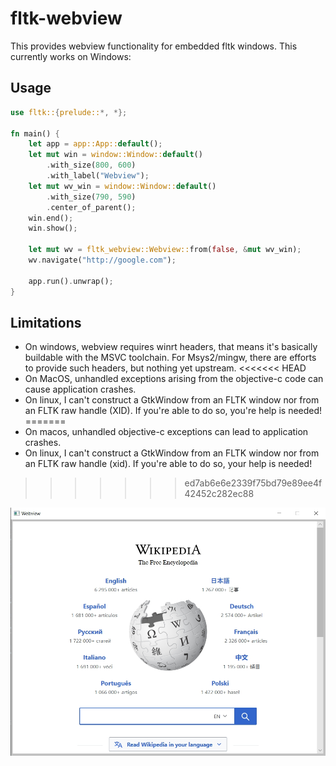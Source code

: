 # fltk-webview

This provides webview functionality for embedded fltk windows. This currently works on Windows:

## Usage

```rust
use fltk::{prelude::*, *};

fn main() {
    let app = app::App::default();
    let mut win = window::Window::default()
        .with_size(800, 600)
        .with_label("Webview");
    let mut wv_win = window::Window::default()
        .with_size(790, 590)
        .center_of_parent();
    win.end();
    win.show();
    
    let mut wv = fltk_webview::Webview::from(false, &mut wv_win);
    wv.navigate("http://google.com");

    app.run().unwrap();
}
```

## Limitations
- On windows, webview requires winrt headers, that means it's basically buildable with the MSVC toolchain. For Msys2/mingw, there are efforts to provide such headers, but nothing yet upstream.
<<<<<<< HEAD
- On MacOS, unhandled exceptions arising from the objective-c code can cause application crashes.
- On linux, I can't construct a GtkWindow from an FLTK window nor from an FLTK raw handle (XID). If you're able to do so, you're help is needed!
=======
- On macos, unhandled objective-c exceptions can lead to application crashes.
- On linux, I can't construct a GtkWindow from an FLTK window nor from an FLTK raw handle (xid). If you're able to do so, your help is needed!
>>>>>>> ed7ab6e6e2339f75bd79e89ee4f42452c282ec88

![alt_test](screenshots/ex.jpg)
